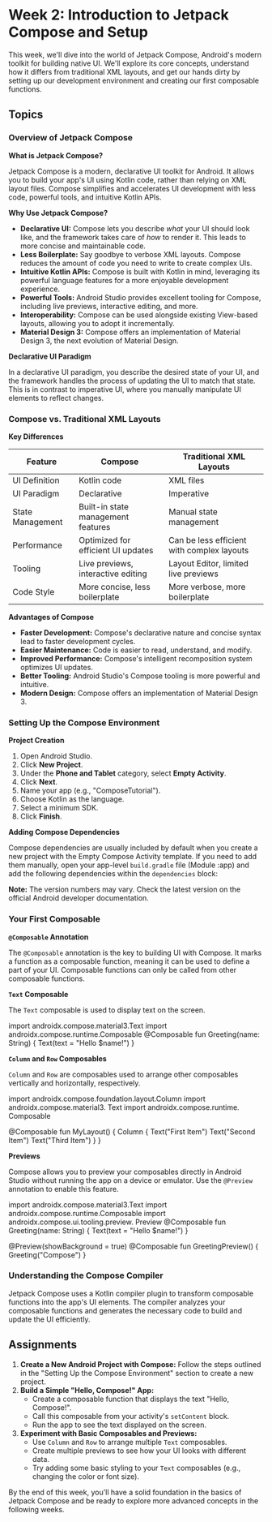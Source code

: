 # Week 2: Introduction to Jetpack Compose and Setup

This week, we'll dive into the world of Jetpack Compose, Android's modern toolkit for building native UI. We'll explore its core concepts, understand how it differs from traditional XML layouts, and get our hands dirty by setting up our development environment and creating our first composable functions.

## Topics

### Overview of Jetpack Compose

**What is Jetpack Compose?**

Jetpack Compose is a modern, declarative UI toolkit for Android. It allows you to build your app's UI using Kotlin code, rather than relying on XML layout files. Compose simplifies and accelerates UI development with less code, powerful tools, and intuitive Kotlin APIs.

**Why Use Jetpack Compose?**

* **Declarative UI:** Compose lets you describe *what* your UI should look like, and the framework takes care of *how* to render it. This leads to more concise and maintainable code.
* **Less Boilerplate:** Say goodbye to verbose XML layouts. Compose reduces the amount of code you need to write to create complex UIs.
* **Intuitive Kotlin APIs:** Compose is built with Kotlin in mind, leveraging its powerful language features for a more enjoyable development experience.
* **Powerful Tools:** Android Studio provides excellent tooling for Compose, including live previews, interactive editing, and more.
* **Interoperability:** Compose can be used alongside existing View-based layouts, allowing you to adopt it incrementally.
* **Material Design 3:** Compose offers an implementation of Material Design 3, the next evolution of Material Design.

**Declarative UI Paradigm**

In a declarative UI paradigm, you describe the desired state of your UI, and the framework handles the process of updating the UI to match that state. This is in contrast to imperative UI, where you manually manipulate UI elements to reflect changes.

### Compose vs. Traditional XML Layouts

**Key Differences**


| Feature          | Compose                            | Traditional XML Layouts                    |
| ---------------- | ---------------------------------- | ------------------------------------------ |
| UI Definition    | Kotlin code                        | XML files                                  |
| UI Paradigm      | Declarative                        | Imperative                                 |
| State Management | Built-in state management features | Manual state management                    |
| Performance      | Optimized for efficient UI updates | Can be less efficient with complex layouts |
| Tooling          | Live previews, interactive editing | Layout Editor, limited live previews       |
| Code Style       | More concise, less boilerplate     | More verbose, more boilerplate             |

**Advantages of Compose**

* **Faster Development:** Compose's declarative nature and concise syntax lead to faster development cycles.
* **Easier Maintenance:** Code is easier to read, understand, and modify.
* **Improved Performance:** Compose's intelligent recomposition system optimizes UI updates.
* **Better Tooling:** Android Studio's Compose tooling is more powerful and intuitive.
* **Modern Design:** Compose offers an implementation of Material Design 3.

### Setting Up the Compose Environment

**Project Creation**

1. Open Android Studio.
2. Click **New Project**.
3. Under the **Phone and Tablet** category, select **Empty Activity**.
4. Click **Next**.
5. Name your app (e.g., "ComposeTutorial").
6. Choose Kotlin as the language.
7. Select a minimum SDK.
8. Click **Finish**.

**Adding Compose Dependencies**

Compose dependencies are usually included by default when you create a new project with the Empty Compose Activity template. If you need to add them manually, open your app-level `build.gradle` file (Module :app) and add the following dependencies within the `dependencies` block:

**Note:** The version numbers may vary. Check the latest version on the official Android developer documentation.

### Your First Composable

**`@Composable` Annotation**

The `@Composable` annotation is the key to building UI with Compose. It marks a function as a composable function, meaning it can be used to define a part of your UI. Composable functions can only be called from other composable functions.

**`Text` Composable**

The `Text` composable is used to display text on the screen.

import androidx.compose.material3.Text 
import androidx.compose.runtime.Composable
@Composable fun Greeting(name: String) { Text(text = "Hello $name!") }

**`Column` and `Row` Composables**

`Column` and `Row` are composables used to arrange other composables vertically and horizontally, respectively.

import androidx.compose.foundation.layout.Column 
import androidx.compose.material3. Text import androidx.compose.runtime. 
Composable

@Composable 
fun MyLayout() { 
    Column { Text("First Item") 
        Text("Second Item") 
        Text("Third Item") 
    } 
}

**Previews**

Compose allows you to preview your composables directly in Android Studio without running the app on a device or emulator. Use the `@Preview` annotation to enable this feature.

import androidx.compose.material3.Text 
import androidx.compose.runtime.Composable 
import androidx.compose.ui.tooling.preview. 
Preview
@Composable 
fun Greeting(name: String) { 
    Text(text = "Hello $name!") 
}

@Preview(showBackground = true) 
@Composable 
fun GreetingPreview() { 
    Greeting("Compose") 
}

### Understanding the Compose Compiler

Jetpack Compose uses a Kotlin compiler plugin to transform composable functions into the app's UI elements. The compiler analyzes your composable functions and generates the necessary code to build and update the UI efficiently.

## Assignments

1.  **Create a New Android Project with Compose:** Follow the steps outlined in the "Setting Up the Compose Environment" section to create a new project.
2.  **Build a Simple "Hello, Compose!" App:**
    *   Create a composable function that displays the text "Hello, Compose!".
    *   Call this composable from your activity's `setContent` block.
    *   Run the app to see the text displayed on the screen.
3.  **Experiment with Basic Composables and Previews:**
    *   Use `Column` and `Row` to arrange multiple `Text` composables.
    *   Create multiple previews to see how your UI looks with different data.
    *   Try adding some basic styling to your `Text` composables (e.g., changing the color or font size).

By the end of this week, you'll have a solid foundation in the basics of Jetpack Compose and be ready to explore more advanced concepts in the following weeks.